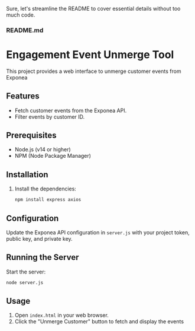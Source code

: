 Sure, let's streamline the README to cover essential details without too much code.

### README.md

# Engagement Event Unmerge Tool

This project provides a web interface to unmerge customer events from Exponea

## Features

- Fetch customer events from the Exponea API.
- Filter events by customer ID.

## Prerequisites

- Node.js (v14 or higher)
- NPM (Node Package Manager)

## Installation

1. Install the dependencies:
    ```bash
    npm install express axios
    ```

## Configuration

Update the Exponea API configuration in `server.js` with your project token, public key, and private key.

## Running the Server

Start the server:
```bash
node server.js
```

## Usage

1. Open `index.html` in your web browser.
2. Click the "Unmerge Customer" button to fetch and display the events
